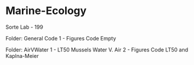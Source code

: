 # Marine-Ecology
Sorte Lab - 199

Folder: General Code
1 - Figures Code Empty

Folder: AirVWater
1 - LT50 Mussels Water V. Air
2 - Figures Code LT50 and Kaplna-Meier

